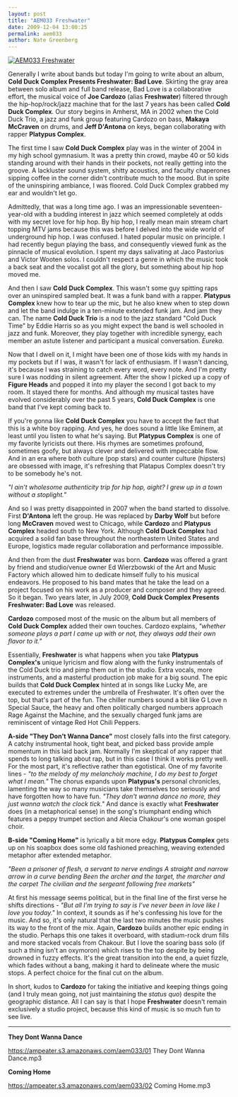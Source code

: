 ```yaml
---
layout: post
title: "AEM033 Freshwater"
date: 2009-12-04 13:00:25
permalink: aem033
author: Nate Greenberg
---
```

[![AEM033 Freshwater](https://ampeater.s3.amazonaws.com/aem033/Freshwater.jpg)](https://ampeater.s3.amazonaws.com/aem033/Freshwater.jpg)

Generally I write about bands but today I'm going to write about an album, **Cold Duck Complex Presents Freshwater: Bad Love**. Skirting the gray area between solo album and full band release, Bad Love is a collaborative effort, the musical voice of **Joe Cardozo** (alias **Freshwater**) filtered through the hip-hop/rock/jazz machine that for the last 7 years has been called **Cold Duck Complex**. Our story begins in Amherst, MA in 2002 when the Cold Duck Trio, a jazz and funk group featuring Cardozo on bass, **Makaya McCraven** on drums, and **Jeff D'Antona** on keys, began collaborating with rapper **Platypus Complex**.

<!-- more -->

The first time I saw **Cold Duck Complex** play was in the winter of 2004 in my high school gymnasium. It was a pretty thin crowd, maybe 40 or 50 kids standing around with their hands in their pockets, not really getting into the groove. A lackluster sound system, shitty acoustics, and faculty chaperones sipping coffee in the corner didn't contribute much to the mood. But in spite of the uninspiring ambiance, I was floored. Cold Duck Complex grabbed my ear and wouldn't let go.

Admittedly, that was a long time ago. I was an impressionable seventeen-year-old with a budding interest in jazz which seemed completely at odds with my secret love for hip hop. By hip hop, I really mean main stream chart topping MTV jams because this was before I delved into the wide world of underground hip hop. I was confused. I hated popular music on principle. I had recently begun playing the bass, and consequently viewed funk as the pinnacle of musical evolution. I spent my days salivating at Jaco Pastorius and Victor Wooten solos. I couldn't respect a genre in which the music took a back seat and the vocalist got all the glory, but something about hip hop moved me.

And then I saw **Cold** **Duck Complex**. This wasn't some guy spitting raps over an uninspired sampled beat. It was a funk band with a rapper. **Platypus Complex** knew how to tear up the mic, but he also knew when to step down and let the band indulge in a ten-minute extended funk jam. And jam they can. The name **Cold Duck Trio** is a nod to the jazz standard "Cold Duck Time" by Eddie Harris so as you might expect the band is well schooled in jazz and funk. Moreover, they play together with incredible synergy, each member an astute listener and participant a musical conversation. _Eureka_.

Now that I dwell on it, I might have been one of those kids with my hands in my pockets but if I was, it wasn't for lack of enthusiasm. If I wasn't dancing, it's because I was straining to catch every word, every note. And I'm pretty sure I was nodding in silent agreement. After the show I picked up a copy of **Figure Heads** and popped it into my player the second I got back to my room. It stayed there for months. And although my musical tastes have evolved considerably over the past 5 years, **Cold Duck Complex** is one band that I've kept coming back to.

If you're gonna like **Cold Duck Complex** you have to accept the fact that this is a white boy rapping. And yes, he does sound a little like Eminem, at least until you listen to what he's saying. But **Platypus Complex** is one of my favorite lyricists out there. His rhymes are sometimes profound, sometimes goofy, but always clever and delivered with impeccable flow. And in an era where both culture (pop stars) and counter culture (hipsters) are obsessed with image, it's refreshing that Platapus Complex doesn't try to be somebody he's not.

_"I ain't wholesome authenticity trip for hip hop, aight? I grew up in a town without a stoplight."_

And so I was pretty disappointed in 2007 when the band started to dissolve. First **D'Antona** left the group. He was replaced by **Darby Wolf** but before long **McCraven** moved west to Chicago, while **Cardozo** and **Platypus Complex** headed south to New York. Although **Cold Duck Complex** had acquired a solid fan base throughout the northeastern United States and Europe, logistics made regular collaboration and performance impossible.

And then from the dust **Freshwater** was born. **Cardozo** was offered a grant by friend and studio/venue owner Ed Wierzbowski of the Art and Music Factory which allowed him to dedicate himself fully to his musical endeavors. He proposed to his band mates that he take the lead on a project focused on his work as a producer and composer and they agreed. So it began. Two years later, in July 2009, **Cold Duck Complex Presents Freshwater: Bad Love** was released.

**Cardozo** composed most of the music on the album but all members of **Cold Duck Complex** added their own touches. Cardozo explains, _"whether someone plays a part I came up with or not, they always add their own flavor to it."_

Essentially, **Freshwater** is what happens when you take **Platypus Complex's** unique lyricism and flow along with the funky instrumentals of the Cold Duck trio and pimp them out in the studio. Extra vocals, more instruments, and a masterful production job make for a big sound. The epic builds that **Cold Duck Complex** hinted at in songs like Lucky Me, are executed to extremes under the umbrella of Freshwater. It's often over the top, but that's part of the fun. The chiller numbers sound a bit like G Love n Special Sauce, the heavy and often politically charged numbers approach Rage Against the Machine, and the sexually charged funk jams are reminiscent of vintage Red Hot Chili Peppers.

**A-side "They Don't Wanna Dance"** most closely falls into the first category. A catchy instrumental hook, tight beat, and picked bass provide ample momentum in this laid back jam. Normally I'm skeptical of any rapper that spends to long talking about rap, but in this case I think it works pretty well. For the most part, it's reflective rather than egotistical. One of my favorite lines - _"to the melody of my melancholy machine, I do my best to forget what I mean."_ The chorus expands upon **Platypus's** personal chronicles, lamenting the way so many musicians take themselves too seriously and have forgotten how to have fun. _"They don't wanna dance no more, they just wanna watch the clock tick."_ And dance is exactly what **Freshwater** does (in a metaphorical sense) in the song's triumphant ending which features a peppy trumpet section and Alecia Chakour's one woman gospel choir.

**B-side "Coming Home"** is lyrically a bit more edgy. **Platypus Complex** gets up on his soapbox does some old fashioned preaching, weaving extended metaphor after extended metaphor.

_"Been a prisoner of flesh, a servant to nerve endings A straight and narrow arrow in a curve bending Been the archer and the target, the marcher and the carpet The civilian and the sergeant following free markets"_

At first his message seems political, but in the final line of the first verse he shifts directions - _"But all I'm trying to say is I've never been in love like I love you today."_ In context, it sounds as if he's confessing his love for the music. And so, it's only natural that the last two minutes the music pushes its way to the front of the mix. Again, **Cardozo** builds another epic ending in the studio. Perhaps this one takes it overboard, with stadium-rock drum fills and more stacked vocals from Chakour. But I love the soaring bass solo (if such a thing isn't an oxymoron) which rises to the top despite by being drowned in fuzzy effects. It's the great transition into the end, a quiet fizzle, which fades without a bang, making it hard to delineate where the music stops. A perfect choice for the final cut on the album.

In short, kudos to **Cardozo** for taking the initiative and keeping things going (and I truly mean going, not just maintaining the _status quo_) despite the geographic distance. All I can say is that I hope **Freshwater** doesn't remain exclusively a studio project, because this kind of music is so much fun to see live.

---

**They Dont Wanna Dance**

https://ampeater.s3.amazonaws.com/aem033/01 They Dont Wanna Dance.mp3

**Coming Home**

https://ampeater.s3.amazonaws.com/aem033/02 Coming Home.mp3

